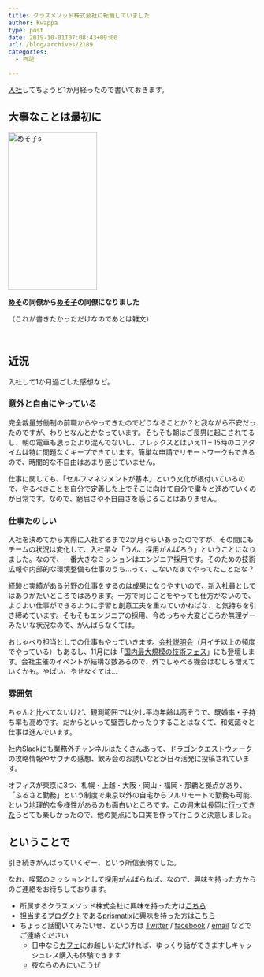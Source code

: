```yaml
---
title: クラスメソッド株式会社に転職していました
author: Kwappa
type: post
date: 2019-10-01T07:08:43+09:00
url: /blog/archives/2189
categories:
  - 日記

---
```

<a href="https://dev.classmethod.jp/etc/kwappa-joined-classmethod/" target="_blank" rel="noopener noreferrer">入社</a>してちょうど1か月経ったので書いておきます。

## 大事なことは最初に

<img class="alignright size-medium wp-image-2191" src="/blog/images/2019/10/190507_Mesoko_May_750x1334.png" alt="めそ子s" width="180" height="320" />
  
**<a href="https://twitter.com/meso" target="_blank" rel="noopener noreferrer">めそ</a>の同僚から<a href="https://mesoko.jp" target="_blank" rel="noopener noreferrer">めそ子</a>の同僚になりました**
  
（これが書きたかっただけなのであとは雑文）
  
<br style="clear:both;" />

## 近況

入社して1か月過ごした感想など。
  
<!--more-->

### 意外と自由にやっている

完全裁量労働制の前職からやってきたのでどうなることか？と我ながら不安だったのですが、わりとなんとかなっています。そもそも朝はご長男に起こされてるし、朝の電車も思ったより混んでないし、フレックスとはいえ11 &#8211; 15時のコアタイムは特に問題なくキープできています。簡単な申請でリモートワークもできるので、時間的な不自由はあまり感じていません。
  
仕事に関しても、「セルフマネジメントが基本」という文化が根付いているので、やるべきことを自分で定義した上でそこに向けて自分で粛々と進めていくのが日常です。なので、窮屈さや不自由さを感じることはありません。

### 仕事たのしい

入社を決めてから実際に入社するまで2か月ぐらいあったのですが、その間にもチームの状況は変化して、入社早々「うん、採用がんばろう」ということになりました。なので、一番大きなミッションはエンジニア採用です。そのための技術広報や内部的な環境整備も仕事のうち…って、こないだまでやってたことだな？
  
経験と実績がある分野の仕事をするのは成果になりやすいので、新入社員としてはありがたいところではあります。一方で同じことをやっても仕方がないので、よりよい仕事ができるように学習と創意工夫を重ねていかねばな、と気持ちを引き締めています。そもそもエンジニアの採用、今めっちゃ大変どころか無理ゲーみたいな状況なので、がんばらなくては。
  
おしゃべり担当としての仕事もやっていきます。<a href="https://dev.classmethod.jp/newscat/meetup/" target="_blank" rel="noopener noreferrer">会社説明会</a>（月イチ以上の頻度でやっている）もあるし、11月には「<a href="https://dev.classmethod.jp/news/developers-io-2019-tokyo/" target="_blank" rel="noopener noreferrer">国内最大規模の技術フェス</a>」にも登壇します。会社主催のイベントが結構な数あるので、外でしゃべる機会はむしろ増えていくかも。やばい、やせなくては…

### 雰囲気

ちゃんと比べてないけど、観測範囲では少し平均年齢は高そうで、既婚率・子持ち率も高めです。だからといって堅苦しかったりすることはなくて、和気藹々と仕事は進んでいます。
  
社内Slackにも業務外チャンネルはたくさんあって、<a href="https://www.dragonquest.jp/walk/" target="_blank" rel="noopener noreferrer">ドラゴンクエストウォーク</a>の攻略情報やサウナの感想、飲み会のお誘いなどが日々活発に投稿されています。
  
オフィスが東京に3つ、札幌・上越・大阪・岡山・福岡・那覇と拠点があり、「ふるさと勤務」という制度で東京以外の自宅からフルリモートで勤務も可能、という地理的な多様性があるのも面白いところです。この週末は<a href="https://dev.classmethod.jp/etc/nds-61/" target="_blank" rel="noopener noreferrer">長岡に行ってきた</a>らとても楽しかったので、他の拠点にも口実を作って行こうと決意しました。

## ということで

引き続きがんばっていくぞー、という所信表明でした。
  
なお、喫緊のミッションとして採用がんばらねば、なので、興味を持った方からのご連絡をお待ちしております。

  * 所属するクラスメソッド株式会社に興味を持った方は<a href="https://classmethod.jp/recruit/jobs/" target="_blank" rel="noopener noreferrer">こちら</a>
  * <a href="https://dev.classmethod.jp/etc/about-business-development-division-and-prismatix/" target="_blank" rel="noopener noreferrer">担当するプロダクト</a>である<a href="https://prismatix.jp" target="_blank" rel="noopener noreferrer">prismatix</a>に興味を持った方は<a href="https://prismatix.jp/recruit/" target="_blank" rel="noopener noreferrer">こちら</a>
  * ちょっと話聞いてみたいぜ、という方は <a href="https://twitter.com/kwappa" target="_blank" rel="noopener noreferrer">Twitter</a> / <a href="https://www.facebook.com/kwappa" target="_blank" rel="noopener noreferrer">facebook</a> / <a href="mailto:kwappa.856@gmail.com" target="_blank" rel="noopener noreferrer">email</a> などでご連絡ください 
      * 日中なら<a href="https://cafe.classmethod.jp" target="_blank" rel="noopener noreferrer">カフェ</a>にお越しいただければ、ゆっくり話ができますしキャッシュレス購入も体験できます
      * 夜ならのみにいこうぜ

